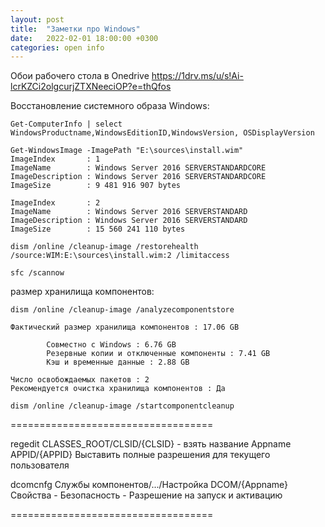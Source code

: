 ```yaml
---
layout: post
title:  "Заметки про Windows"
date:   2022-02-01 18:00:00 +0300
categories: open info
---
```


Обои рабочего стола в Onedrive <https://1drv.ms/u/s!Ai-lcrKZCi2olgcurjZTXNeeciOP?e=thQfos>




Восстановление системного образа Windows:

`Get-ComputerInfo | select WindowsProductname,WindowsEditionID,WindowsVersion, OSDisplayVersion`

	Get-WindowsImage -ImagePath "E:\sources\install.wim"
	ImageIndex       : 1
	ImageName        : Windows Server 2016 SERVERSTANDARDCORE
	ImageDescription : Windows Server 2016 SERVERSTANDARDCORE
	ImageSize        : 9 481 916 907 bytes

	ImageIndex       : 2
	ImageName        : Windows Server 2016 SERVERSTANDARD
	ImageDescription : Windows Server 2016 SERVERSTANDARD
	ImageSize        : 15 560 241 110 bytes


`dism /online /cleanup-image /restorehealth /source:WIM:E:\sources\install.wim:2 /limitaccess`

`sfc /scannow`

размер хранилища компонентов:

	dism /online /cleanup-image /analyzecomponentstore

	Фактический размер хранилища компонентов : 17.06 GB

			Совместно с Windows : 6.76 GB
			Резервные копии и отключенные компоненты : 7.41 GB
			Кэш и временные данные : 2.88 GB

	Число освобождаемых пакетов : 2
	Рекомендуется очистка хранилища компонентов : Да

`dism /online /cleanup-image /startcomponentcleanup`

===================================

regedit
  CLASSES_ROOT/CLSID/{CLSID} - взять название Appname
               APPID/{APPID}
  Выставить полные разрешения для текущего пользователя

dcomcnfg
  Службы компонентов/.../Настройка DCOM/{Appname}
    Свойства - Безопасность - Разрешение на запуск и активацию
    
===================================
    
